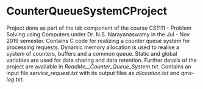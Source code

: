 # CounterQueueSystemCProject

Project done as part of the lab component of the course CS1111 - Problem Solving using Computers under Dr. N.S. Narayanaswamy in the Jul - Nov 2019 semester. Contains C code for realizing a counter queue system for processing requests. Dynamic memory allocation is used to realise a system of counters, buffers and a common queue. Static and global variables are used for data sharing and data retention. Further details of the project are available in _ReadMe__Counter_Queue_System.txt_. Contains an input file _service_request.txt_ with its output files as _allocation.txt_ and _qms-log.txt_. 
